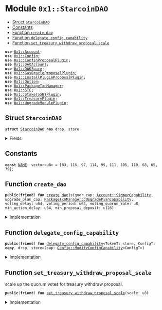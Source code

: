 
<a name="0x1_StarcoinDAO"></a>

# Module `0x1::StarcoinDAO`



-  [Struct `StarcoinDAO`](#0x1_StarcoinDAO_StarcoinDAO)
-  [Constants](#@Constants_0)
-  [Function `create_dao`](#0x1_StarcoinDAO_create_dao)
-  [Function `delegate_config_capability`](#0x1_StarcoinDAO_delegate_config_capability)
-  [Function `set_treasury_withdraw_proposal_scale`](#0x1_StarcoinDAO_set_treasury_withdraw_proposal_scale)


<pre><code><b>use</b> <a href="Account.md#0x1_Account">0x1::Account</a>;
<b>use</b> <a href="Config.md#0x1_Config">0x1::Config</a>;
<b>use</b> <a href="ConfigProposalPlugin.md#0x1_ConfigProposalPlugin">0x1::ConfigProposalPlugin</a>;
<b>use</b> <a href="DAOAccount.md#0x1_DAOAccount">0x1::DAOAccount</a>;
<b>use</b> <a href="DAOSpace.md#0x1_DAOSpace">0x1::DAOSpace</a>;
<b>use</b> <a href="GasOracleProposalPlugin.md#0x1_GasOracleProposalPlugin">0x1::GasOracleProposalPlugin</a>;
<b>use</b> <a href="InstallPluginProposalPlugin.md#0x1_InstallPluginProposalPlugin">0x1::InstallPluginProposalPlugin</a>;
<b>use</b> <a href="Option.md#0x1_Option">0x1::Option</a>;
<b>use</b> <a href="PackageTxnManager.md#0x1_PackageTxnManager">0x1::PackageTxnManager</a>;
<b>use</b> <a href="STC.md#0x1_STC">0x1::STC</a>;
<b>use</b> <a href="StakeToSBTPlugin.md#0x1_StakeToSBTPlugin">0x1::StakeToSBTPlugin</a>;
<b>use</b> <a href="TreasuryPlugin.md#0x1_TreasuryPlugin">0x1::TreasuryPlugin</a>;
<b>use</b> <a href="UpgradeModulePlugin.md#0x1_UpgradeModulePlugin">0x1::UpgradeModulePlugin</a>;
</code></pre>



<a name="0x1_StarcoinDAO_StarcoinDAO"></a>

## Struct `StarcoinDAO`



<pre><code><b>struct</b> <a href="StarcoinDAO.md#0x1_StarcoinDAO">StarcoinDAO</a> <b>has</b> drop, store
</code></pre>



<details>
<summary>Fields</summary>


<dl>
<dt>
<code>dummy_field: bool</code>
</dt>
<dd>

</dd>
</dl>


</details>

<a name="@Constants_0"></a>

## Constants


<a name="0x1_StarcoinDAO_NAME"></a>



<pre><code><b>const</b> <a href="StarcoinDAO.md#0x1_StarcoinDAO_NAME">NAME</a>: vector&lt;u8&gt; = [83, 116, 97, 114, 99, 111, 105, 110, 68, 65, 79];
</code></pre>



<a name="0x1_StarcoinDAO_create_dao"></a>

## Function `create_dao`



<pre><code><b>public</b>(<b>friend</b>) <b>fun</b> <a href="StarcoinDAO.md#0x1_StarcoinDAO_create_dao">create_dao</a>(signer_cap: <a href="Account.md#0x1_Account_SignerCapability">Account::SignerCapability</a>, upgrade_plan_cap: <a href="PackageTxnManager.md#0x1_PackageTxnManager_UpgradePlanCapability">PackageTxnManager::UpgradePlanCapability</a>, voting_delay: u64, voting_period: u64, voting_quorum_rate: u8, min_action_delay: u64, min_proposal_deposit: u128)
</code></pre>



<details>
<summary>Implementation</summary>


<pre><code><b>public</b>(<b>friend</b>) <b>fun</b> <a href="StarcoinDAO.md#0x1_StarcoinDAO_create_dao">create_dao</a>(
    signer_cap: <a href="Account.md#0x1_Account_SignerCapability">Account::SignerCapability</a>,
    upgrade_plan_cap: <a href="PackageTxnManager.md#0x1_PackageTxnManager_UpgradePlanCapability">PackageTxnManager::UpgradePlanCapability</a>,
    voting_delay: u64,
    voting_period: u64,
    voting_quorum_rate: u8,
    min_action_delay: u64,
    min_proposal_deposit: u128
) {
    <b>let</b> dao_account_cap = <a href="DAOAccount.md#0x1_DAOAccount_upgrade_to_dao_with_signer_cap_and_upgrade_plan_cap">DAOAccount::upgrade_to_dao_with_signer_cap_and_upgrade_plan_cap</a>(signer_cap, upgrade_plan_cap);

    <b>let</b> config = <a href="DAOSpace.md#0x1_DAOSpace_new_dao_config">DAOSpace::new_dao_config</a>(
        voting_delay,
        voting_period,
        voting_quorum_rate,
        min_action_delay,
        min_proposal_deposit,
    );


    <a href="DAOSpace.md#0x1_DAOSpace_create_dao">DAOSpace::create_dao</a>&lt;<a href="StarcoinDAO.md#0x1_StarcoinDAO">StarcoinDAO</a>&gt;(dao_account_cap, *&<a href="StarcoinDAO.md#0x1_StarcoinDAO_NAME">NAME</a>, <a href="Option.md#0x1_Option_none">Option::none</a>&lt;vector&lt;u8&gt;&gt;(), <a href="Option.md#0x1_Option_none">Option::none</a>&lt;vector&lt;u8&gt;&gt;(), b"ipfs://description", config);

    <b>let</b> witness = <a href="StarcoinDAO.md#0x1_StarcoinDAO">StarcoinDAO</a> {};
    <b>let</b> install_cap = <a href="DAOSpace.md#0x1_DAOSpace_acquire_install_plugin_cap">DAOSpace::acquire_install_plugin_cap</a>&lt;<a href="StarcoinDAO.md#0x1_StarcoinDAO">StarcoinDAO</a>, <a href="StarcoinDAO.md#0x1_StarcoinDAO">StarcoinDAO</a>&gt;(&witness);
    <a href="DAOSpace.md#0x1_DAOSpace_install_plugin">DAOSpace::install_plugin</a>&lt;<a href="StarcoinDAO.md#0x1_StarcoinDAO">StarcoinDAO</a>, <a href="StarcoinDAO.md#0x1_StarcoinDAO">StarcoinDAO</a>, <a href="InstallPluginProposalPlugin.md#0x1_InstallPluginProposalPlugin">InstallPluginProposalPlugin</a>&gt;(&install_cap, <a href="InstallPluginProposalPlugin.md#0x1_InstallPluginProposalPlugin_required_caps">InstallPluginProposalPlugin::required_caps</a>());
    <a href="DAOSpace.md#0x1_DAOSpace_install_plugin">DAOSpace::install_plugin</a>&lt;<a href="StarcoinDAO.md#0x1_StarcoinDAO">StarcoinDAO</a>, <a href="StarcoinDAO.md#0x1_StarcoinDAO">StarcoinDAO</a>, <a href="UpgradeModulePlugin.md#0x1_UpgradeModulePlugin">UpgradeModulePlugin</a>&gt;(&install_cap, <a href="UpgradeModulePlugin.md#0x1_UpgradeModulePlugin_required_caps">UpgradeModulePlugin::required_caps</a>());
    <a href="DAOSpace.md#0x1_DAOSpace_install_plugin">DAOSpace::install_plugin</a>&lt;<a href="StarcoinDAO.md#0x1_StarcoinDAO">StarcoinDAO</a>, <a href="StarcoinDAO.md#0x1_StarcoinDAO">StarcoinDAO</a>, <a href="ConfigProposalPlugin.md#0x1_ConfigProposalPlugin">ConfigProposalPlugin</a>&gt;(&install_cap, <a href="ConfigProposalPlugin.md#0x1_ConfigProposalPlugin_required_caps">ConfigProposalPlugin::required_caps</a>());
    <a href="DAOSpace.md#0x1_DAOSpace_install_plugin">DAOSpace::install_plugin</a>&lt;<a href="StarcoinDAO.md#0x1_StarcoinDAO">StarcoinDAO</a>, <a href="StarcoinDAO.md#0x1_StarcoinDAO">StarcoinDAO</a>, <a href="StakeToSBTPlugin.md#0x1_StakeToSBTPlugin">StakeToSBTPlugin</a>&gt;(&install_cap, <a href="StakeToSBTPlugin.md#0x1_StakeToSBTPlugin_required_caps">StakeToSBTPlugin::required_caps</a>());
    <a href="DAOSpace.md#0x1_DAOSpace_install_plugin">DAOSpace::install_plugin</a>&lt;<a href="StarcoinDAO.md#0x1_StarcoinDAO">StarcoinDAO</a>, <a href="StarcoinDAO.md#0x1_StarcoinDAO">StarcoinDAO</a>, <a href="GasOracleProposalPlugin.md#0x1_GasOracleProposalPlugin">GasOracleProposalPlugin</a>&gt;(&install_cap, <a href="GasOracleProposalPlugin.md#0x1_GasOracleProposalPlugin_required_caps">GasOracleProposalPlugin::required_caps</a>());
    <a href="DAOSpace.md#0x1_DAOSpace_install_plugin">DAOSpace::install_plugin</a>&lt;<a href="StarcoinDAO.md#0x1_StarcoinDAO">StarcoinDAO</a>, <a href="StarcoinDAO.md#0x1_StarcoinDAO">StarcoinDAO</a>, <a href="TreasuryPlugin.md#0x1_TreasuryPlugin">TreasuryPlugin</a>&gt;(&install_cap, <a href="TreasuryPlugin.md#0x1_TreasuryPlugin_required_caps">TreasuryPlugin::required_caps</a>());

    <a href="StakeToSBTPlugin.md#0x1_StakeToSBTPlugin_accept_token_by_dao">StakeToSBTPlugin::accept_token_by_dao</a>&lt;<a href="StarcoinDAO.md#0x1_StarcoinDAO">StarcoinDAO</a>, <a href="STC.md#0x1_STC">STC</a>&gt;(&witness);
    <a href="StakeToSBTPlugin.md#0x1_StakeToSBTPlugin_set_sbt_weight_by_dao">StakeToSBTPlugin::set_sbt_weight_by_dao</a>&lt;<a href="StarcoinDAO.md#0x1_StarcoinDAO">StarcoinDAO</a>, <a href="STC.md#0x1_STC">STC</a>&gt;(&witness, 60000, 1000);
}
</code></pre>



</details>

<a name="0x1_StarcoinDAO_delegate_config_capability"></a>

## Function `delegate_config_capability`



<pre><code><b>public</b>(<b>friend</b>) <b>fun</b> <a href="StarcoinDAO.md#0x1_StarcoinDAO_delegate_config_capability">delegate_config_capability</a>&lt;TokenT: store, ConfigT: <b>copy</b>, drop, store&gt;(cap: <a href="Config.md#0x1_Config_ModifyConfigCapability">Config::ModifyConfigCapability</a>&lt;ConfigT&gt;)
</code></pre>



<details>
<summary>Implementation</summary>


<pre><code><b>public</b>(<b>friend</b>) <b>fun</b> <a href="StarcoinDAO.md#0x1_StarcoinDAO_delegate_config_capability">delegate_config_capability</a>&lt;TokenT: store, ConfigT: <b>copy</b> + drop + store&gt;(cap: <a href="Config.md#0x1_Config_ModifyConfigCapability">Config::ModifyConfigCapability</a>&lt;ConfigT&gt;) {
    <a href="DAOSpace.md#0x1_DAOSpace_set_custom_config_cap">DAOSpace::set_custom_config_cap</a>&lt;<a href="StarcoinDAO.md#0x1_StarcoinDAO">StarcoinDAO</a>, ConfigT&gt;(cap);
}
</code></pre>



</details>

<a name="0x1_StarcoinDAO_set_treasury_withdraw_proposal_scale"></a>

## Function `set_treasury_withdraw_proposal_scale`

scale up the quorum votes for treasury withdraw proposal.


<pre><code><b>public</b>(<b>friend</b>) <b>fun</b> <a href="StarcoinDAO.md#0x1_StarcoinDAO_set_treasury_withdraw_proposal_scale">set_treasury_withdraw_proposal_scale</a>(scale: u8)
</code></pre>



<details>
<summary>Implementation</summary>


<pre><code><b>public</b>(<b>friend</b>) <b>fun</b> <a href="StarcoinDAO.md#0x1_StarcoinDAO_set_treasury_withdraw_proposal_scale">set_treasury_withdraw_proposal_scale</a>(scale: u8) {
    <a href="TreasuryPlugin.md#0x1_TreasuryPlugin_set_scale_factor">TreasuryPlugin::set_scale_factor</a>(scale, &<a href="StarcoinDAO.md#0x1_StarcoinDAO">StarcoinDAO</a> {});
}
</code></pre>



</details>
